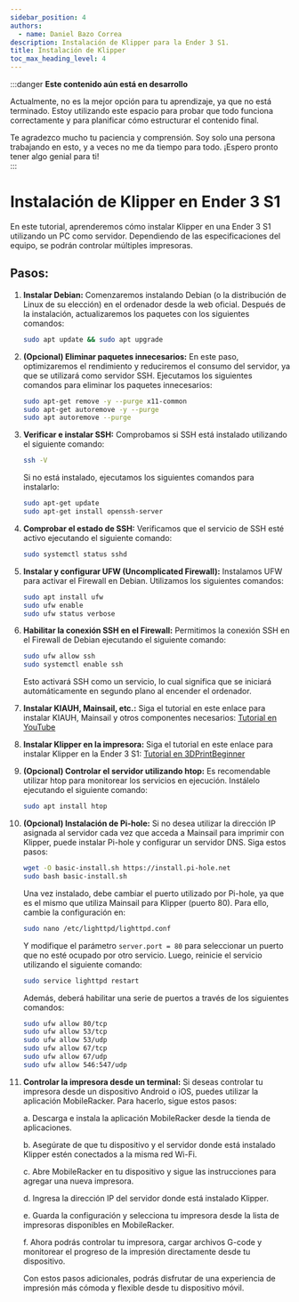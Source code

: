 ```yaml
---
sidebar_position: 4
authors:
  - name: Daniel Bazo Correa
description: Instalación de Klipper para la Ender 3 S1.
title: Instalación de Klipper
toc_max_heading_level: 4
---
```


:::danger **Este contenido aún está en desarrollo**

Actualmente, no es la mejor opción para tu aprendizaje, ya que no está
terminado. Estoy utilizando este espacio para probar que todo funciona
correctamente y para planificar cómo estructurar el contenido final.

Te agradezco mucho tu paciencia y comprensión. Soy solo una persona trabajando
en esto, y a veces no me da tiempo para todo. ¡Espero pronto tener algo genial
para ti!  
:::

# Instalación de Klipper en Ender 3 S1

En este tutorial, aprenderemos cómo instalar Klipper en una Ender 3 S1
utilizando un PC como servidor. Dependiendo de las especificaciones del equipo,
se podrán controlar múltiples impresoras.

## Pasos:

1. **Instalar Debian:** Comenzaremos instalando Debian (o la distribución de
   Linux de su elección) en el ordenador desde la web oficial. Después de la
   instalación, actualizaremos los paquetes con los siguientes comandos:

   ```bash
   sudo apt update && sudo apt upgrade
   ```

2. **(Opcional) Eliminar paquetes innecesarios:** En este paso, optimizaremos el
   rendimiento y reduciremos el consumo del servidor, ya que se utilizará como
   servidor SSH. Ejecutamos los siguientes comandos para eliminar los paquetes
   innecesarios:

   ```bash
   sudo apt-get remove -y --purge x11-common
   sudo apt-get autoremove -y --purge
   sudo apt autoremove --purge
   ```

3. **Verificar e instalar SSH:** Comprobamos si SSH está instalado utilizando el
   siguiente comando:

   ```bash
   ssh -V
   ```

   Si no está instalado, ejecutamos los siguientes comandos para instalarlo:

   ```bash
   sudo apt-get update
   sudo apt-get install openssh-server
   ```

4. **Comprobar el estado de SSH:** Verificamos que el servicio de SSH esté
   activo ejecutando el siguiente comando:

   ```bash
   sudo systemctl status sshd
   ```

5. **Instalar y configurar UFW (Uncomplicated Firewall):** Instalamos UFW para
   activar el Firewall en Debian. Utilizamos los siguientes comandos:

   ```bash
   sudo apt install ufw
   sudo ufw enable
   sudo ufw status verbose
   ```

6. **Habilitar la conexión SSH en el Firewall:** Permitimos la conexión SSH en
   el Firewall de Debian ejecutando el siguiente comando:

   ```bash
   sudo ufw allow ssh
   sudo systemctl enable ssh
   ```

   Esto activará SSH como un servicio, lo cual significa que se iniciará
   automáticamente en segundo plano al encender el ordenador.

7. **Instalar KIAUH, Mainsail, etc.:** Siga el tutorial en este enlace para
   instalar KIAUH, Mainsail y otros componentes necesarios:
   [Tutorial en YouTube](https://www.youtube.com/watch?v=Ib1Dd3rIE2I)

8. **Instalar Klipper en la impresora:** Siga el tutorial en este enlace para
   instalar Klipper en la Ender 3 S1:
   [Tutorial en 3DPrintBeginner](https://3dprintbeginner.com/how-to-install-klipper-on-ender-3-s1/)

9. **(Opcional) Controlar el servidor utilizando htop:** Es recomendable
   utilizar htop para monitorear los servicios en ejecución. Instálelo
   ejecutando el siguiente comando:

   ```bash
   sudo apt install htop
   ```

10. **(Opcional) Instalación de Pi-hole:** Si no desea utilizar la dirección IP
    asignada al servidor cada vez que acceda a Mainsail para imprimir con
    Klipper, puede instalar Pi-hole y configurar un servidor DNS. Siga estos
    pasos:

    ```bash
    wget -O basic-install.sh https://install.pi-hole.net
    sudo bash basic-install.sh
    ```

    Una vez instalado, debe cambiar el puerto utilizado por Pi-hole, ya que es
    el mismo que utiliza Mainsail para Klipper (puerto 80). Para ello, cambie la
    configuración en:

    ```bash
    sudo nano /etc/lighttpd/lighttpd.conf
    ```

    Y modifique el parámetro `server.port = 80` para seleccionar un puerto que
    no esté ocupado por otro servicio. Luego, reinicie el servicio utilizando el
    siguiente comando:

    ```bash
    sudo service lighttpd restart
    ```

    Además, deberá habilitar una serie de puertos a través de los siguientes
    comandos:

    ```bash
    sudo ufw allow 80/tcp
    sudo ufw allow 53/tcp
    sudo ufw allow 53/udp
    sudo ufw allow 67/tcp
    sudo ufw allow 67/udp
    sudo ufw allow 546:547/udp
    ```

11. **Controlar la impresora desde un terminal:** Si deseas controlar tu
    impresora desde un dispositivo Android o iOS, puedes utilizar la aplicación
    MobileRacker. Para hacerlo, sigue estos pasos:

    a. Descarga e instala la aplicación MobileRacker desde la tienda de
    aplicaciones.

    b. Asegúrate de que tu dispositivo y el servidor donde está instalado
    Klipper estén conectados a la misma red Wi-Fi.

    c. Abre MobileRacker en tu dispositivo y sigue las instrucciones para
    agregar una nueva impresora.

    d. Ingresa la dirección IP del servidor donde está instalado Klipper.

    e. Guarda la configuración y selecciona tu impresora desde la lista de
    impresoras disponibles en MobileRacker.

    f. Ahora podrás controlar tu impresora, cargar archivos G-code y monitorear
    el progreso de la impresión directamente desde tu dispositivo.

    Con estos pasos adicionales, podrás disfrutar de una experiencia de
    impresión más cómoda y flexible desde tu dispositivo móvil.

